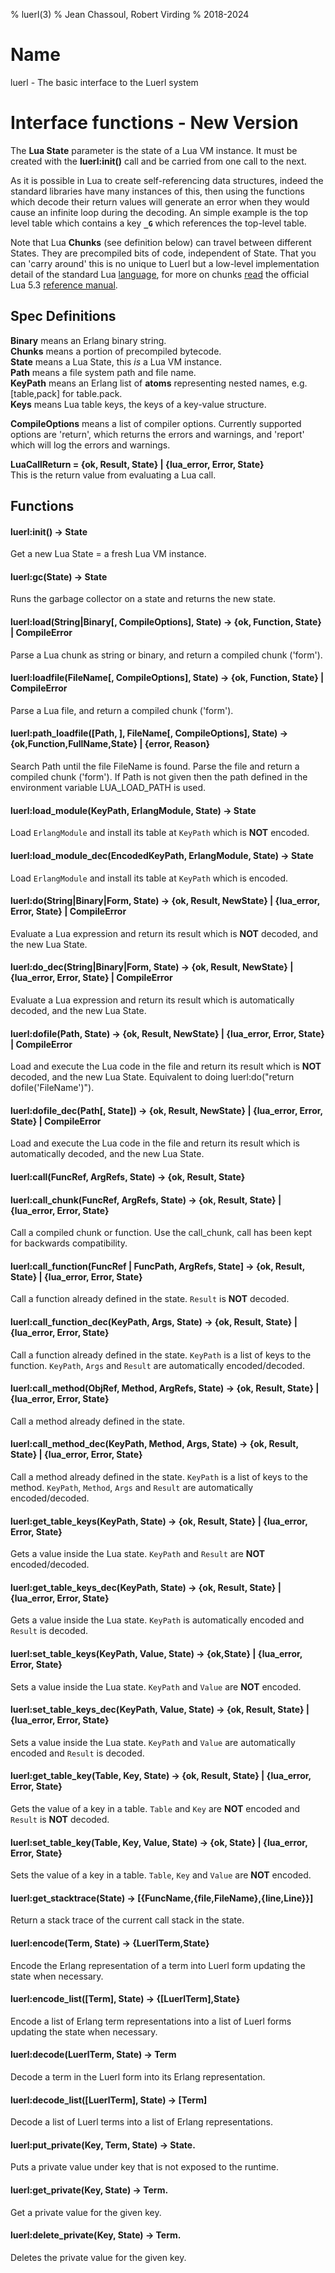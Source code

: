 % luerl(3)
% Jean Chassoul, Robert Virding
% 2018-2024

# Name
luerl - The basic interface to the Luerl system

# Interface functions - New Version
The **Lua State** parameter is the state of a Lua VM instance. It must be created with the **luerl:init()** call and be carried from one call to the next.

As it is possible in Lua to create self-referencing data structures, indeed the standard libraries have many instances of this, then using the functions which decode their return values will generate an error when they would cause an infinite loop during the decoding. An simple example is the top level table which contains a key **`_G`** which references the top-level table.

Note that Lua **Chunks** (see definition below) can travel between different States. They are precompiled bits of code, independent of State. That you can 'carry around' this is no unique to Luerl but a low-level implementation detail of the standard Lua [language](https://lua.org), for more on chunks [read](https://www.lua.org/manual/5.3/manual.html#3.3.2) the official Lua 5.3 [reference manual](https://www.lua.org/manual/5.3/manual.html).

## Spec Definitions

**Binary** means an Erlang binary string.    
**Chunks** means a portion of precompiled bytecode.    
**State** means a Lua State, this *is* a Lua VM instance.    
**Path** means a file system path and file name.    
**KeyPath** means an Erlang list of **atoms** representing nested names, e.g. [table,pack] for table.pack.   
**Keys** means Lua table keys, the keys of a key-value structure.

**CompileOptions** means a list of compiler options. Currently supported options are 'return', which returns the errors and warnings, and 'report' which will log the errors and warnings.


**LuaCallReturn = {ok, Result, State} | {lua_error, Error, State}**  
This is the return value from evaluating a Lua call.

## Functions

#### luerl:init() -> State
 Get a new Lua State = a fresh Lua VM instance.

#### luerl:gc(State) -> State
 Runs the garbage collector on a state and returns the new state.

#### luerl:load(String|Binary[, CompileOptions], State) -> {ok, Function, State} | CompileError
 Parse a Lua chunk as string or binary, and return a compiled chunk ('form').

#### luerl:loadfile(FileName[, CompileOptions], State) -> {ok, Function, State} | CompileError
 Parse a Lua file, and return a compiled chunk ('form').

#### luerl:path_loadfile([Path, ], FileName[, CompileOptions], State) -> {ok,Function,FullName,State} | {error, Reason}
 Search Path until the file FileName is found. Parse the file and return a compiled chunk ('form'). If Path is not given then the path defined in the environment variable LUA_LOAD_PATH is used.

#### luerl:load_module(KeyPath, ErlangModule, State) -> State
 Load `ErlangModule` and install its table at `KeyPath` which is **NOT** encoded.

#### luerl:load_module_dec(EncodedKeyPath, ErlangModule, State) -> State
 Load `ErlangModule` and install its table at `KeyPath` which is encoded.

#### luerl:do(String|Binary|Form, State) -> {ok, Result, NewState} | {lua_error, Error, State} | CompileError
 Evaluate a Lua expression and return its result which is **NOT** decoded, and the new Lua State.

#### luerl:do_dec(String|Binary|Form, State) -> {ok, Result, NewState} | {lua_error, Error, State} | CompileError
 Evaluate a Lua expression and return its result which is automatically decoded, and the new Lua State.

#### luerl:dofile(Path, State) -> {ok, Result, NewState} | {lua_error, Error, State} | CompileError
 Load and execute the Lua code in the file and return its result which is **NOT** decoded, and the new Lua State. Equivalent to doing luerl:do("return dofile('FileName')").

#### luerl:dofile_dec(Path[, State]) -> {ok, Result, NewState} | {lua_error, Error, State} | CompileError
 Load and execute the Lua code in the file and return its result which is automatically decoded, and the new Lua State.

#### luerl:call(FuncRef, ArgRefs, State) -> {ok, Result, State}

#### luerl:call_chunk(FuncRef, ArgRefs, State) -> {ok, Result, State} | {lua_error, Error, State}
Call a compiled chunk or function. Use the call_chunk, call has been kept for backwards compatibility.

#### luerl:call_function(FuncRef | FuncPath, ArgRefs, State] -> {ok, Result, State} | {lua_error, Error, State}
Call a function already defined in the state. `Result` is **NOT** decoded.

#### luerl:call_function_dec(KeyPath, Args, State) -> {ok, Result, State} | {lua_error, Error, State}
Call a function already defined in the state. `KeyPath` is a list of keys to the function. `KeyPath`, `Args` and `Result` are automatically encoded/decoded.

#### luerl:call_method(ObjRef, Method, ArgRefs, State) -> {ok, Result, State} | {lua_error, Error, State}
Call a method already defined in the state.

#### luerl:call_method_dec(KeyPath, Method, Args, State) -> {ok, Result, State} | {lua_error, Error, State}
Call a method already defined in the state. `KeyPath` is a list of keys to the method. `KeyPath`, `Method`, `Args` and `Result` are automatically encoded/decoded.

#### luerl:get_table_keys(KeyPath, State) -> {ok, Result, State} | {lua_error, Error, State}
 Gets a value inside the Lua state. `KeyPath` and `Result` are **NOT** encoded/decoded.

#### luerl:get_table_keys_dec(KeyPath, State) -> {ok, Result, State} | {lua_error, Error, State}
 Gets a value inside the Lua state. `KeyPath` is automatically encoded and `Result` is decoded.

#### luerl:set_table_keys(KeyPath, Value, State) -> {ok,State} | {lua_error, Error, State}
 Sets a value inside the Lua state. `KeyPath` and `Value` are **NOT** encoded.

#### luerl:set_table_keys_dec(KeyPath, Value, State) -> {ok, Result, State} | {lua_error, Error, State}
 Sets a value inside the Lua state. `KeyPath` and `Value` are automatically encoded and `Result` is decoded.

#### luerl:get_table_key(Table, Key, State) -> {ok, Result, State} | {lua_error, Error, State}
 Gets the value of a key in a table. `Table` and `Key` are **NOT** encoded and `Result` is **NOT** decoded.

#### luerl:set_table_key(Table, Key, Value, State) -> {ok, State} | {lua_error, Error, State}
 Sets the value of a key in a table. `Table`, `Key` and `Value` are **NOT** encoded.
 
#### luerl:get_stacktrace(State) -> [{FuncName,{file,FileName},{line,Line}}]
Return a stack trace of the current call stack in the state.

#### luerl:encode(Term, State) -> {LuerlTerm,State}
Encode the Erlang representation of a term into Luerl form updating
the state when necessary.

#### luerl:encode_list([Term], State) -> {[LuerlTerm],State}
Encode a list of Erlang term representations into a list of Luerl
forms updating the state when necessary.

#### luerl:decode(LuerlTerm, State) -> Term
Decode a term in the Luerl form into its Erlang representation.

#### luerl:decode_list([LuerlTerm], State) -> [Term]
Decode a list of Luerl terms into a list of Erlang representations.

#### luerl:put_private(Key, Term, State) -> State.
Puts a private value under key that is not exposed to the runtime.

#### luerl:get_private(Key, State) -> Term.
Get a private value for the given key.

#### luerl:delete_private(Key, State) -> Term.
Deletes the private value for the given key.
